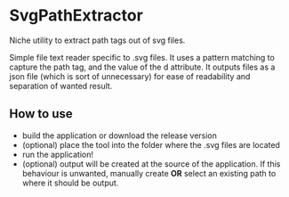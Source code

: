 # SvgPathExtractor
Niche utility to extract path tags out of svg files.

Simple file text reader specific to .svg files. It uses a pattern matching to capture the path tag, and the value of the d attribute.
It outputs files as a json file (which is sort of unnecessary) for ease of readability and separation of wanted result.

## How to use
* build the application or download the release version
* (optional) place the tool into the folder where the .svg files are located
* run the application!
* (optional) output will be created at the source of the application. If this behaviour is unwanted, manually create **OR** select an existing path to where it should be output.
